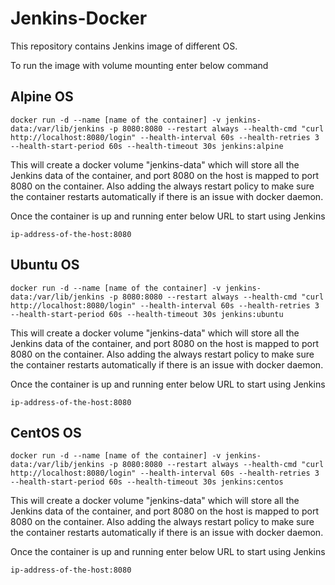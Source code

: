 # Jenkins-Docker

This repository contains Jenkins image of different OS.

To run the image with volume mounting enter below command

Alpine OS
-------

`docker run -d --name [name of the container] -v jenkins-data:/var/lib/jenkins -p 8080:8080 --restart always --health-cmd "curl http://localhost:8080/login" --health-interval 60s --health-retries 3 --health-start-period 60s --health-timeout 30s jenkins:alpine`

This will create a docker volume "jenkins-data" which will store all the Jenkins data of the container, and port 8080 on the host is mapped to port 8080 on the container. Also adding the always restart policy to make sure the container restarts automatically if there is an issue with docker daemon.

Once the container is up and running enter below URL to start using Jenkins

`ip-address-of-the-host:8080`

Ubuntu OS
-------

`docker run -d --name [name of the container] -v jenkins-data:/var/lib/jenkins -p 8080:8080 --restart always --health-cmd "curl http://localhost:8080/login" --health-interval 60s --health-retries 3 --health-start-period 60s --health-timeout 30s jenkins:ubuntu`

This will create a docker volume "jenkins-data" which will store all the Jenkins data of the container, and port 8080 on the host is mapped to port 8080 on the container. Also adding the always restart policy to make sure the container restarts automatically if there is an issue with docker daemon.

Once the container is up and running enter below URL to start using Jenkins

`ip-address-of-the-host:8080`

CentOS OS
-------

`docker run -d --name [name of the container] -v jenkins-data:/var/lib/jenkins -p 8080:8080 --restart always --health-cmd "curl http://localhost:8080/login" --health-interval 60s --health-retries 3 --health-start-period 60s --health-timeout 30s jenkins:centos`

This will create a docker volume "jenkins-data" which will store all the Jenkins data of the container, and port 8080 on the host is mapped to port 8080 on the container. Also adding the always restart policy to make sure the container restarts automatically if there is an issue with docker daemon.

Once the container is up and running enter below URL to start using Jenkins

`ip-address-of-the-host:8080`
